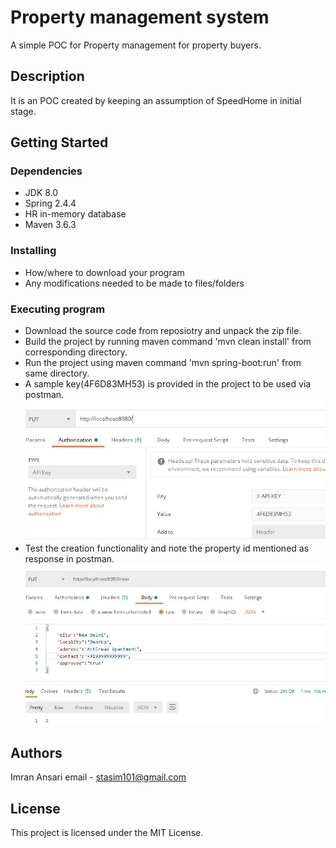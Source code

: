 
# Property management system

A simple POC for Property management for property buyers.

## Description

It is an POC created by keeping an assumption of SpeedHome in initial stage.

## Getting Started

### Dependencies

* JDK 8.0
* Spring 2.4.4
* HR in-memory database
* Maven 3.6.3

### Installing

* How/where to download your program
* Any modifications needed to be made to files/folders

### Executing program

* Download the source code from reposiotry and unpack the zip file.
* Build the project by running maven command 'mvn clean install' from corresponding directory.
* Run the project using maven command 'mvn spring-boot:run' from same directory.
* A sample key(4F6D83MH53) is provided in the project to be used via postman.
![alt text](https://github.com/stasim101/property_management_api/blob/main/image/Entering_API_Key.jpg)
* Test the creation functionality and note the property id mentioned as response in postman.
![alt text](https://github.com/stasim101/property_management_api/blob/main/image/CreateProperty.jpg)

## Authors

Imran Ansari
email - stasim101@gmail.com

## License
This project is licensed under the MIT License.

